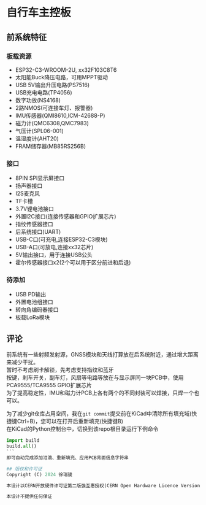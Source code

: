 # 自行车主控板

## 前系统特征
### 板载资源
- ESP32-C3-WROOM-2U, xx32F103C8T6
- 太阳能Buck降压电路，可用MPPT驱动
- USB 5V输出升压电路(PS7516)
- USB充电电路(TP4056)
- 数字功放(NS4168)
- 2路NMOS(可连接车灯、报警器)
- IMU传感器(QMI8610,ICM-42688-P)
- 磁力计(QMC6308,QMC7983)
- 气压计(SPL06-001)
- 温湿度计(AHT20)
- FRAM储存器(MB85RS256B)

### 接口
- 8PIN SPI显示屏接口
- 扬声器接口
- I2S麦克风
- TF卡槽
- 3.7V锂电池接口
- 外置I2C接口(连接传感器和GPIO扩展芯片)
- 指纹传感器接口
- 后系统接口(UART)
- USB-C口(可充电,连接ESP32-C3模块)
- USB-A口(可放电,连接xx32芯片)
- 5V输出接口，用于连接USB公头
- 霍尔传感器接口x2(2个可以用于区分前进和后退)

### 待添加
- USB PD输出
- 外置电池组接口
- 转向角编码器接口
- 板载LoRa模块

## 评论
前系统有一些射频发射源，GNSS模块和天线打算放在后系统附近，通过增大距离来减少干扰。  
暂时不考虑刷卡解锁，先考虑支持指纹和蓝牙  
按键，刹车开关，副车灯，风扇等电路等放在与显示屏同一块PCB中，使用PCA9555/TCA9555 GPIO扩展芯片  
为了提高稳定性，IMU和磁力计PCB上各有两个的不同封装可以焊接，只焊一个也可以。

为了减少git仓库占用空间，我在`git commit`提交前在KiCad中清除所有填充域(快捷键Ctrl+B)，您可以在打开后重新填充(快捷键B)  
在KiCad的Python控制台中，切换到该repo根目录运行下例命令
````python
import build
build.all()
```
即可自动完成添加泪滴、重新填充、应用PCB背面信息字符串

## 版权和许可证
Copyright (C) 2024 徐瑞骏

本设计以CERN开放硬件许可证第二版强互惠授权(CERN Open Hardware Licence Version 2 - Strongly Reciprocal)，许可证文件位于`LICENSE.txt`

本设计不提供任何保证
